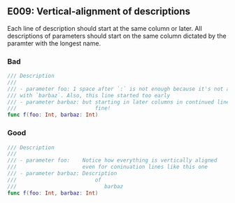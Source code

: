 ## E009: Vertical-alignment of descriptions


Each line of description should start at the same column or later. All
descriptions of parameters should start on the same column dictated by the
paramter with the longest name.


### Bad

```swift
/// Description
///
/// - parameter foo: 1 space after `:` is not enough because it's not aligned
/// with `barbaz`. Also, this line started too early
/// - parameter barbaz: but starting in later columns in continued lines is
///                         fine!
func f(foo: Int, barbaz: Int)
```

### Good

```swift
/// Description
///
/// - parameter foo:    Notice how everything is vertically aligned
///                     even for coninuation lines like this one
/// - parameter barbaz: Description
///                         of
///                            barbaz
func f(foo: Int, barbaz: Int)
```
